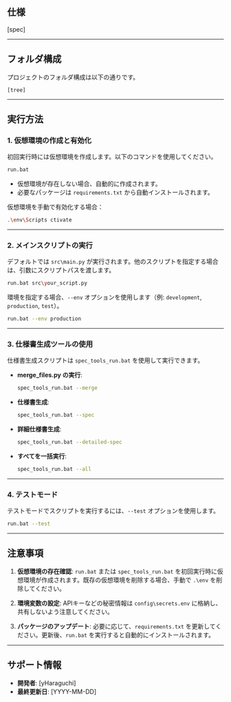 ## 仕様
[spec]

---

## フォルダ構成
プロジェクトのフォルダ構成は以下の通りです。

```
[tree]
```

---

## 実行方法

### 1. 仮想環境の作成と有効化
初回実行時には仮想環境を作成します。以下のコマンドを使用してください。

```bash
run.bat
```

- 仮想環境が存在しない場合、自動的に作成されます。
- 必要なパッケージは `requirements.txt` から自動インストールされます。

仮想環境を手動で有効化する場合：
```bash
.\env\Scripts ctivate
```

---

### 2. メインスクリプトの実行
デフォルトでは `src\main.py` が実行されます。他のスクリプトを指定する場合は、引数にスクリプトパスを渡します。

```bash
run.bat src\your_script.py
```

環境を指定する場合、`--env` オプションを使用します（例: `development`, `production`, `test`）。

```bash
run.bat --env production
```

---

### 3. 仕様書生成ツールの使用
仕様書生成スクリプトは `spec_tools_run.bat` を使用して実行できます。

- **merge_files.py の実行**:
  ```bash
  spec_tools_run.bat --merge
  ```

- **仕様書生成**:
  ```bash
  spec_tools_run.bat --spec
  ```

- **詳細仕様書生成**:
  ```bash
  spec_tools_run.bat --detailed-spec
  ```

- **すべてを一括実行**:
  ```bash
  spec_tools_run.bat --all
  ```

---

### 4. テストモード
テストモードでスクリプトを実行するには、`--test` オプションを使用します。

```bash
run.bat --test
```

---

## 注意事項

1. **仮想環境の存在確認**:
   `run.bat` または `spec_tools_run.bat` を初回実行時に仮想環境が作成されます。既存の仮想環境を削除する場合、手動で `.\env` を削除してください。

2. **環境変数の設定**:
   APIキーなどの秘密情報は `config\secrets.env` に格納し、共有しないよう注意してください。

3. **パッケージのアップデート**:
   必要に応じて、`requirements.txt` を更新してください。更新後、`run.bat` を実行すると自動的にインストールされます。

---

## サポート情報

- **開発者**: [yHaraguchi]
- **最終更新日**: [YYYY-MM-DD]
